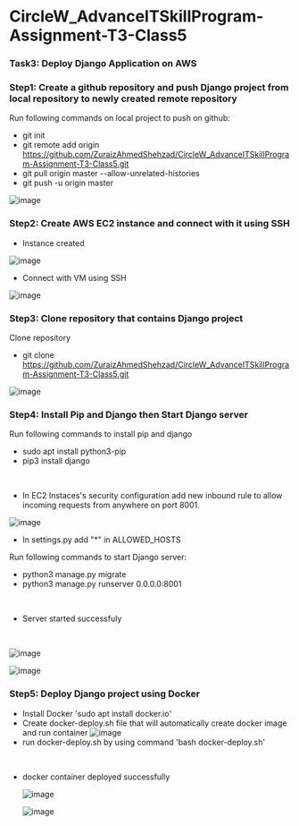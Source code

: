 # CircleW_AdvanceITSkillProgram-Assignment-T3-Class5
### Task3: Deploy Django Application on AWS

### Step1: Create a github repository and push Django project from local repository to newly created remote repository

Run following commands on local project to push on github:
- git init
- git remote add origin https://github.com/ZuraizAhmedShehzad/CircleW_AdvanceITSkillProgram-Assignment-T3-Class5.git
- git pull origin master --allow-unrelated-histories
- git push -u origin master

![image](https://github.com/ZuraizAhmedShehzad/CircleW_AdvanceITSkillProgram-Assignment-T3-Class5/assets/42076770/90fa9d3d-758a-4c79-8a0b-f8cf775ff49e)

### Step2: Create AWS EC2 instance and connect with it using SSH

- Instance created
  
![image](https://github.com/ZuraizAhmedShehzad/CircleW_AdvanceITSkillProgram-Assignment-T3-Class5/assets/42076770/95457043-5ae3-4e92-8ed8-67e659776489)<br>

- Connect with VM using SSH</br>

![image](https://github.com/ZuraizAhmedShehzad/CircleW_AdvanceITSkillProgram-Assignment-T3-Class5/assets/42076770/b25d5e62-23df-47b5-843d-62af518245c3)

###  Step3: Clone repository that contains Django project

Clone repository
- git clone https://github.com/ZuraizAhmedShehzad/CircleW_AdvanceITSkillProgram-Assignment-T3-Class5.git
  
![image](https://github.com/ZuraizAhmedShehzad/CircleW_AdvanceITSkillProgram-Assignment-T3-Class5/assets/42076770/48e24e47-a708-4c66-950d-52d5ee7bc5b5)

###  Step4: Install Pip and Django then Start Django server

Run following commands to install pip and django
- sudo apt install python3-pip
- pip3 install django
</br>

- In EC2 Instaces's security configuration add new inbound rule to allow incoming requests from anywhere on port 8001.

![image](https://github.com/ZuraizAhmedShehzad/CircleW_AdvanceITSkillProgram-Assignment-T3-Class5/assets/42076770/c5edce69-5bc2-4572-ae9c-87dfb98e2c85)

- In settings.py add "*" in ALLOWED_HOSTS

Run following commands to start Django server:
- python3 manage.py migrate
- python3 manage.py runserver 0.0.0.0:8001
</br>

- Server started successfuly
</br>

![image](https://github.com/ZuraizAhmedShehzad/CircleW_AdvanceITSkillProgram-Assignment-T3-Class5/assets/42076770/5d4aae93-1cac-41d9-9b61-5d995454bb69)

![image](https://github.com/ZuraizAhmedShehzad/CircleW_AdvanceITSkillProgram-Assignment-T3-Class5/assets/42076770/19056cfb-8df0-4e18-9538-701c422c326c)

### Step5: Deploy Django project using Docker
- Install Docker 'sudo apt install docker.io'
- Create docker-deploy.sh file that will automatically create docker image and run container
  ![image](https://github.com/ZuraizAhmedShehzad/CircleW_AdvanceITSkillProgram-Assignment-T3-Class5/assets/42076770/f444c899-0f84-4bb8-8612-e6e5e7527067)
- run docker-deploy.sh by using command 'bash docker-deploy.sh'
</br>

- docker container deployed successfully

  ![image](https://github.com/ZuraizAhmedShehzad/CircleW_AdvanceITSkillProgram-Assignment-T3-Class5/assets/42076770/7fb88621-4351-46b0-9671-0362ba72f96b)

  ![image](https://github.com/ZuraizAhmedShehzad/CircleW_AdvanceITSkillProgram-Assignment-T3-Class5/assets/42076770/c8dc1eca-504a-4d6c-baf8-42ce1935095c)

 

